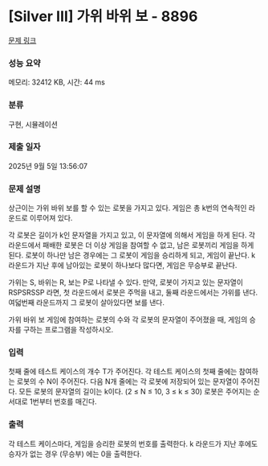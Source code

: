# [Silver III] 가위 바위 보 - 8896 

[문제 링크](https://www.acmicpc.net/problem/8896) 

### 성능 요약

메모리: 32412 KB, 시간: 44 ms

### 분류

구현, 시뮬레이션

### 제출 일자

2025년 9월 5일 13:56:07

### 문제 설명

<p>상근이는 가위 바위 보를 할 수 있는 로봇을 가지고 있다. 게임은 총 k번의 연속적인 라운드로 이루어져 있다.</p>

<p>각 로봇은 길이가 k인 문자열을 가지고 있고, 이 문자열에 의해서 게임을 하게 된다. 각 라운드에서 패배한 로봇은 더 이상 게임을 참여할 수 없고, 남은 로봇끼리 게임을 하게 된다. 로봇이 하나만 남은 경우에는 그 로봇이 게임을 승리하게 되고, 게임이 끝난다. k 라운드가 지난 후에 남아있는 로봇이 하나보다 많다면, 게임은 무승부로 끝난다.</p>

<p>가위는 S, 바위는 R, 보는 P로 나타낼 수 있다. 만약, 로봇이 가지고 있는 문자열이 RSPSRSSP 라면, 첫 라운드에서 로봇은 주먹을 내고, 둘째 라운드에서는 가위를 낸다. 여덟번째 라운드까지 그 로봇이 살아있다면 보를 낸다.</p>

<p>가위 바위 보 게임에 참여하는 로봇의 수와 각 로봇의 문자열이 주어졌을 때, 게임의 승자를 구하는 프로그램을 작성하시오.</p>

### 입력 

 <p>첫째 줄에 테스트 케이스의 개수 T가 주어진다. 각 테스트 케이스의 첫째 줄에는 참여하는 로봇의 수 N이 주어진다. 다음 N개 줄에는 각 로봇에 저장되어 있는 문자열이 주어진다. 모든 로봇의 문자열의 길이는 k이다. (2 ≤ N ≤ 10, 3 ≤ k ≤ 30) 로봇은 주어지는 순서대로 1번부터 번호를 매긴다. </p>

### 출력 

 <p>각 테스트 케이스마다, 게임을 승리한 로봇의 번호를 출력한다. k 라운드가 지난 후에도 승자가 없는 경우 (무승부) 에는 0을 출력한다.</p>

